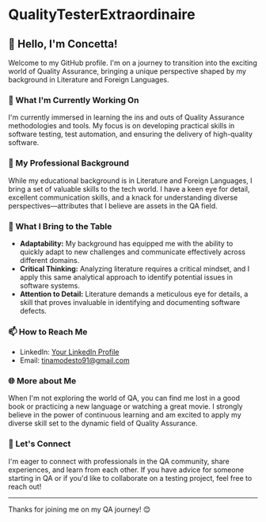 # QualityTesterExtraordinaire

## 👋 Hello, I'm Concetta!

Welcome to my GitHub profile. I'm on a journey to transition into the exciting world of Quality Assurance, bringing a unique perspective shaped by my background in Literature and Foreign Languages.

### 🌱 What I'm Currently Working On

I'm currently immersed in learning the ins and outs of Quality Assurance methodologies and tools. My focus is on developing practical skills in software testing, test automation, and ensuring the delivery of high-quality software.

### 💼 My Professional Background

While my educational background is in Literature and Foreign Languages, I bring a set of valuable skills to the tech world. I have a keen eye for detail, excellent communication skills, and a knack for understanding diverse perspectives—attributes that I believe are assets in the QA field.

### 🚀 What I Bring to the Table

- **Adaptability:** My background has equipped me with the ability to quickly adapt to new challenges and communicate effectively across different domains.
- **Critical Thinking:** Analyzing literature requires a critical mindset, and I apply this same analytical approach to identify potential issues in software systems.
- **Attention to Detail:** Literature demands a meticulous eye for details, a skill that proves invaluable in identifying and documenting software defects.

### 📫 How to Reach Me

- LinkedIn: [Your LinkedIn Profile](https://www.linkedin.com/in/your-linkedin-profile)
- Email: tinamodesto91@gmail.com

### 🌐 More about Me

When I'm not exploring the world of QA, you can find me lost in a good book or practicing a new language or watching a great movie. I strongly believe in the power of continuous learning and am excited to apply my diverse skill set to the dynamic field of Quality Assurance.

### 🤝 Let's Connect

I'm eager to connect with professionals in the QA community, share experiences, and learn from each other. If you have advice for someone starting in QA or if you'd like to collaborate on a testing project, feel free to reach out!

---

Thanks for joining me on my QA journey! 😊

